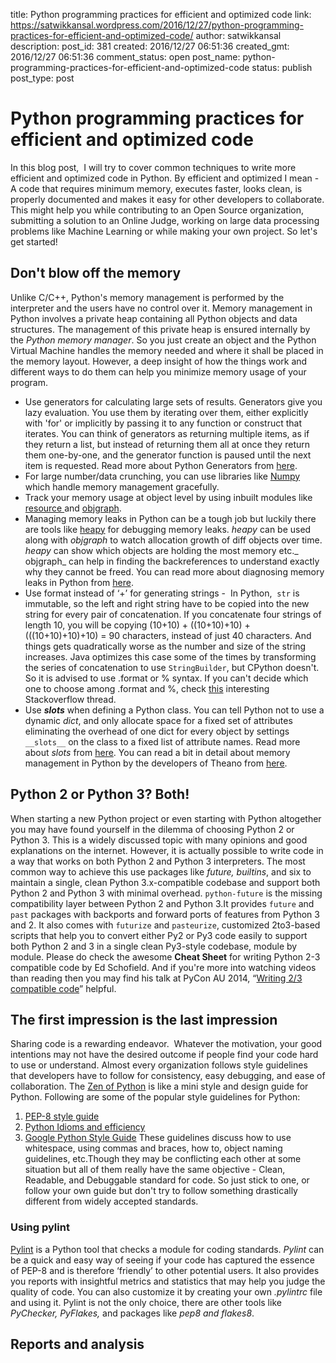 title: Python programming practices for efficient and optimized code
link: https://satwikkansal.wordpress.com/2016/12/27/python-programming-practices-for-efficient-and-optimized-code/
author: satwikkansal
description: 
post_id: 381
created: 2016/12/27 06:51:36
created_gmt: 2016/12/27 06:51:36
comment_status: open
post_name: python-programming-practices-for-efficient-and-optimized-code
status: publish
post_type: post

# Python programming practices for efficient and optimized code

In this blog post,  I will try to cover common techniques to write more efficient and optimized code in Python. By efficient and optimized I mean - A code that requires minimum memory, executes faster, looks clean, is properly documented and makes it easy for other developers to collaborate. This might help you while contributing to an Open Source organization, submitting a solution to an Online Judge, working on large data processing problems like Machine Learning or while making your own project. So let's get started! 

## Don't blow off the memory

Unlike C/C++, Python's memory management is performed by the interpreter and the  users have no control over it. Memory management in Python involves a private heap containing all Python objects and data structures. The management of this private heap is ensured internally by the _Python memory manager_. So you just create an object and the Python Virtual Machine handles the memory needed and where it shall be placed in the memory layout. However, a deep insight of how the things work and different ways to do them can help you minimize memory usage of your program. 

  * Use generators for calculating large sets of results. Generators give you lazy evaluation. You use them by iterating over them, either explicitly with 'for' or implicitly by passing it to any function or construct that iterates. You can think of generators as returning multiple items, as if they return a list, but instead of returning them all at once they return them one-by-one, and the generator function is paused until the next item is requested. Read more about Python Generators from [here](https://jeffknupp.com/blog/2013/04/07/improve-your-python-yield-and-generators-explained/).
  * For large number/data crunching, you can use libraries like [Numpy](http://www.numpy.org/) which handle memory management gracefully.
  * Track your memory usage at object level by using inbuilt modules like [resource ](https://docs.python.org/2/library/resource.html)and [objgraph](https://mg.pov.lt/objgraph/).
  * Managing memory leaks in Python can be a tough job but luckily there are tools like [heapy](https://pypi.python.org/pypi/guppy/) for debugging memory leaks. _heapy_ can be used along with _objgraph_ to watch allocation growth of diff objects over time. _heapy_ can show which objects are holding the most memory etc._ objgraph_ can help in finding the backreferences to understand exactly why they cannot be freed. You can read more about diagnosing memory leaks in Python from [here](http://chase-seibert.github.io/blog/2013/08/03/diagnosing-memory-leaks-python.html).
  * Use format instead of ‘+’ for generating strings -  In Python,  `str` is immutable, so the left and right string have to be copied into the new string for every pair of concatenation. If you concatenate four strings of length 10, you will be copying (10+10) + ((10+10)+10) + (((10+10)+10)+10) = 90 characters, instead of just 40 characters. And things gets quadratically worse as the number and size of the string increases. Java optimizes this case some of the times by transforming the series of concatenation to use `StringBuilder`, but CPython doesn't. So it is advised to use .format or % syntax. If you can't decide which one to choose among .format and %, check [this](http://stackoverflow.com/questions/5082452/python-string-formatting-vs-format) interesting Stackoverflow thread.
  * Use ___slots___ when defining a Python class. You can tell Python not to use a dynamic _dict_, and only allocate space for a fixed set of attributes eliminating the overhead of one dict for every object by settings `__slots__` on the class to a fixed list of attribute names. Read more about _slots_ from [here](http://stackoverflow.com/questions/472000/usage-of-slots).
You can read a bit in detail about memory management in Python by the developers of Theano from [here](http://deeplearning.net/software/theano/tutorial/python-memory-management.html). 

## Python 2 or Python 3? Both!

When starting a new Python project or even starting with Python altogether you may have found yourself in the dilemma of choosing Python 2 or Python 3. This is a widely discussed topic with many opinions and good explanations on the internet. However, it is actually possible to write code in a way that works on both Python 2 and Python 3 interpreters. The most common way to achieve this use packages like _future, builtins_, and six to maintain a single, clean Python 3.x-compatible codebase and support both Python 2 and Python 3 with minimal overhead. `python-future` is the missing compatibility layer between Python 2 and Python 3.It provides `future` and `past` packages with backports and forward ports of features from Python 3 and 2. It also comes with `futurize` and `pasteurize`, customized 2to3-based scripts that help you to convert either Py2 or Py3 code easily to support both Python 2 and 3 in a single clean Py3-style codebase, module by module. Please do check the awesome **Cheat Sheet** for writing Python 2-3 compatible code by Ed Schofield. And if you're more into watching videos than reading then you may find his talk at PyCon AU 2014, “[Writing 2/3 compatible code](http://www.youtube.com/watch?v=KOqk8j11aAI&t=10m14s)” helpful. 

## The first impression is the last impression

Sharing code is a rewarding endeavor.  Whatever the motivation, your good intentions may not have the desired outcome if people find your code hard to use or understand. Almost every organization follows style guidelines that developers have to follow for consistency, easy debugging, and ease of collaboration. The [Zen of Python](https://www.python.org/dev/peps/pep-0020/) is like a mini style and design guide for Python. Following are some of the popular style guidelines for Python: 

  1. [PEP-8 style guide](https://www.python.org/dev/peps/pep-0008/)
  2. [Python Idioms and efficiency](https://www.memonic.com/user/pneff/folder/python/id/1bufp)
  3. [Google Python Style Guide](https://google.github.io/styleguide/pyguide.html)
These guidelines discuss how to use whitespace, using commas and braces, how to, object naming guidelines, etc.Though they may be conflicting each other at some situation but all of them really have the same objective - Clean, Readable, and Debuggable standard for code. So just stick to one, or follow your own guide but don't try to follow something drastically different from widely accepted standards. 

### Using pylint

[Pylint](http://www.logilab.org/857) is a Python tool that checks a module for coding standards. _Pylint_ can be a quick and easy way of seeing if your code has captured the essence of PEP-8 and is therefore ‘friendly’ to other potential users. It also provides you reports with insightful metrics and statistics that may help you judge the quality of code. You can also customize it by creating your own _.pylintrc_ file and using it. Pylint is not the only choice, there are other tools like _PyChecker, PyFlakes,_ and packages like _pep8 and flakes8_. 

## Reports and analysis